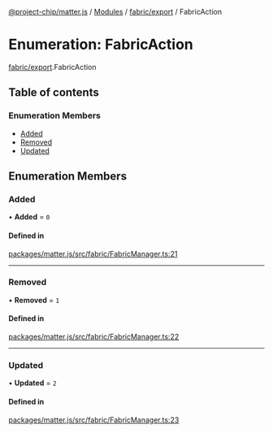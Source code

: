 [@project-chip/matter.js](../README.md) / [Modules](../modules.md) / [fabric/export](../modules/fabric_export.md) / FabricAction

# Enumeration: FabricAction

[fabric/export](../modules/fabric_export.md).FabricAction

## Table of contents

### Enumeration Members

- [Added](fabric_export.FabricAction.md#added)
- [Removed](fabric_export.FabricAction.md#removed)
- [Updated](fabric_export.FabricAction.md#updated)

## Enumeration Members

### Added

• **Added** = ``0``

#### Defined in

[packages/matter.js/src/fabric/FabricManager.ts:21](https://github.com/project-chip/matter.js/blob/5f71eedebdb9fa54338bde320c311bb359b7455d/packages/matter.js/src/fabric/FabricManager.ts#L21)

___

### Removed

• **Removed** = ``1``

#### Defined in

[packages/matter.js/src/fabric/FabricManager.ts:22](https://github.com/project-chip/matter.js/blob/5f71eedebdb9fa54338bde320c311bb359b7455d/packages/matter.js/src/fabric/FabricManager.ts#L22)

___

### Updated

• **Updated** = ``2``

#### Defined in

[packages/matter.js/src/fabric/FabricManager.ts:23](https://github.com/project-chip/matter.js/blob/5f71eedebdb9fa54338bde320c311bb359b7455d/packages/matter.js/src/fabric/FabricManager.ts#L23)
